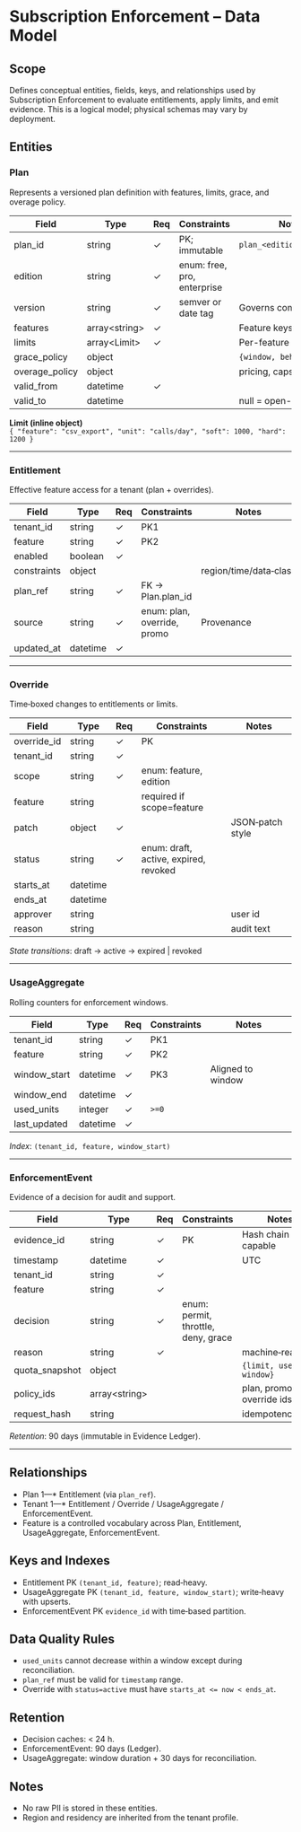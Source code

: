 # Subscription Enforcement – Data Model

## Scope
Defines conceptual entities, fields, keys, and relationships used by Subscription Enforcement to evaluate entitlements, apply limits, and emit evidence. This is a logical model; physical schemas may vary by deployment.

## Entities

### Plan
Represents a versioned plan definition with features, limits, grace, and overage policy.

| Field | Type | Req | Constraints | Notes |
|------|------|-----|-------------|------|
| plan_id | string | ✓ | PK; immutable | `plan_<edition>_<yyyymm>` |
| edition | string | ✓ | enum: free, pro, enterprise | |
| version | string | ✓ | semver or date tag | Governs compatibility |
| features | array\<string> | ✓ | | Feature keys |
| limits | array\<Limit> | ✓ | | Per-feature quotas |
| grace_policy | object |  | | `{window, behavior}` |
| overage_policy | object |  | | pricing, caps |
| valid_from | datetime | ✓ | | |
| valid_to | datetime |  | | null = open-ended |

**Limit (inline object)**  
`{ "feature": "csv_export", "unit": "calls/day", "soft": 1000, "hard": 1200 }`

---

### Entitlement
Effective feature access for a tenant (plan + overrides).

| Field | Type | Req | Constraints | Notes |
|------|------|-----|-------------|------|
| tenant_id | string | ✓ | PK1 | |
| feature | string | ✓ | PK2 | |
| enabled | boolean | ✓ | | |
| constraints | object |  | | region/time/data‑class |
| plan_ref | string | ✓ | FK → Plan.plan_id | |
| source | string | ✓ | enum: plan, override, promo | Provenance |
| updated_at | datetime | ✓ | | |

---

### Override
Time‑boxed changes to entitlements or limits.

| Field | Type | Req | Constraints | Notes |
|------|------|-----|-------------|------|
| override_id | string | ✓ | PK | |
| tenant_id | string | ✓ | | |
| scope | string | ✓ | enum: feature, edition | |
| feature | string |  | required if scope=feature | |
| patch | object | ✓ | | JSON‑patch style |
| status | string | ✓ | enum: draft, active, expired, revoked | |
| starts_at | datetime |  | | |
| ends_at | datetime |  | | |
| approver | string |  | | user id |
| reason | string |  | | audit text |

_State transitions_: draft → active → expired | revoked

---

### UsageAggregate
Rolling counters for enforcement windows.

| Field | Type | Req | Constraints | Notes |
|------|------|-----|-------------|------|
| tenant_id | string | ✓ | PK1 | |
| feature | string | ✓ | PK2 | |
| window_start | datetime | ✓ | PK3 | Aligned to window |
| window_end | datetime | ✓ | | |
| used_units | integer | ✓ | `>=0` | |
| last_updated | datetime | ✓ | | |

_Index_: `(tenant_id, feature, window_start)`

---

### EnforcementEvent
Evidence of a decision for audit and support.

| Field | Type | Req | Constraints | Notes |
|------|------|-----|-------------|------|
| evidence_id | string | ✓ | PK | Hash chain capable |
| timestamp | datetime | ✓ | | UTC |
| tenant_id | string | ✓ | | |
| feature | string | ✓ | | |
| decision | string | ✓ | enum: permit, throttle, deny, grace | |
| reason | string | ✓ | | machine‑readable |
| quota_snapshot | object |  | | `{limit, used, window}` |
| policy_ids | array\<string> |  | | plan, promo, override ids |
| request_hash | string |  | | idempotency key |

_Retention_: 90 days (immutable in Evidence Ledger).

---

## Relationships
- Plan 1—* Entitlement (via `plan_ref`).  
- Tenant 1—* Entitlement / Override / UsageAggregate / EnforcementEvent.  
- Feature is a controlled vocabulary across Plan, Entitlement, UsageAggregate, EnforcementEvent.

## Keys and Indexes
- Entitlement PK `(tenant_id, feature)`; read‑heavy.  
- UsageAggregate PK `(tenant_id, feature, window_start)`; write‑heavy with upserts.  
- EnforcementEvent PK `evidence_id` with time‑based partition.

## Data Quality Rules
- `used_units` cannot decrease within a window except during reconciliation.  
- `plan_ref` must be valid for `timestamp` range.  
- Override with `status=active` must have `starts_at <= now < ends_at`.

## Retention
- Decision caches: < 24 h.  
- EnforcementEvent: 90 days (Ledger).  
- UsageAggregate: window duration + 30 days for reconciliation.

## Notes
- No raw PII is stored in these entities.  
- Region and residency are inherited from the tenant profile.
